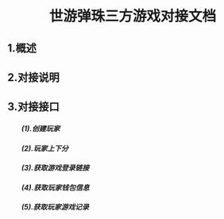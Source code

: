 # <center>**世游弹珠三方游戏对接文档**</center>

## **1.概述**

## **2.对接说明**

## **3.对接接口**
#### &emsp;&emsp;*(1).创建玩家*
#### &emsp;&emsp;*(2).玩家上下分*
#### &emsp;&emsp;*(3).获取游戏登录链接*
#### &emsp;&emsp;*(4).获取玩家钱包信息*
#### &emsp;&emsp;*(5).获取玩家游戏记录*






